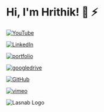# Hi, I'm Hrithik! 👋 ⚡

<a href="https://www.youtube.com/user/MrHrithik7"><img src="https://img.shields.io/badge/YouTube--_.svg?style=social&logo=youtube" alt="YouTube"></a>

<a href="https://www.linkedin.com/in/bansalhrithik07/"><img src="https://img.shields.io/badge/LinkedIn--_.svg?color=515151&style=flat&logo=linkedin" alt="LinkedIn"></a>

<a href="https://hrithikbansal.com/"><img src="https://img.shields.io/badge/Portfolio--_.svg?style=social&logo=internet-archive" alt="portfolio"></a>

<a href="https://drive.google.com/drive/folders/14Y7fiineyT5atByyG8TgxPuxkhCTzcxt?usp=sharing"><img src="https://img.shields.io/badge/Resume--_.svg?style=social&logo=google-drive" alt="googledrive"></a>

<a href="https://github.com/lasnab"><img src="https://img.shields.io/badge/GitHub--_.svg?style=social&logo=github" alt="GitHub"></a>

<a href="https://vimeo.com/bansalhrithik"><img src="https://img.shields.io/badge/Vimeo--_.svg?style=social&logo=vimeo" alt="vimeo"></a>


![Lasnab Logo](/f_banner.gif)



<!--
**lasnab/lasnab** is a ✨ _special_ ✨ repository because its `README.md` (this file) appears on your GitHub profile.

Here are some ideas to get you started:

- 🔭 I’m currently working on ...
- 🌱 I’m currently learning ...
- 👯 I’m looking to collaborate on ...
- 🤔 I’m looking for help with ...
- 💬 Ask me about ...
- 📫 How to reach me: ...
- 😄 Pronouns: ...
- ⚡ Fun fact: ...
-->

